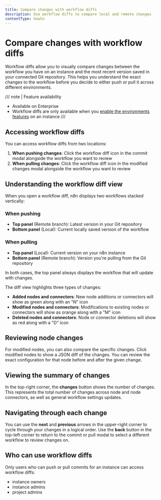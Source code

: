 ```yaml
---
title: Compare changes with workflow diffs
description: Use workflow diffs to compare local and remote changes 
contentType: howto
---
```


# Compare changes with workflow diffs

Workflow diffs allow you to visually compare changes between the workflow you have on an instance and the most recent version saved in your connected Git repository. This helps you understand the exact changes to the workflow before you decide to either push or pull it across different environments.

/// note | Feature availability
- Available on Enterprise
- Workflow diffs are only available when you [enable the environments features](/source-control-environments/setup.md) on an instance
///

## Accessing workflow diffs

You can access workflow diffs from two locations:

1. **When pushing changes**: Click the workflow diff icon in the commit modal alongside the workflow you want to review
2. **When pulling changes**: Click the workflow diff icon in the modified changes modal alongside the workflow you want to review

## Understanding the workflow diff view

When you open a workflow diff, n8n displays two workflows stacked vertically:

### When pushing

* **Top panel** (Remote branch): Latest version in your Git repository
* **Bottom panel** (Local): Current locally saved version of the workflow

### When pulling  

* **Top panel** (Local): Current version on your n8n instance
* **Bottom panel** (Remote branch): Version you're pulling from the Git repository

In both cases, the top panel always displays the workflow that will update with changes.

The diff view highlights three types of changes:

* **Added nodes and connectors**: New node additions or connectors will show as green along with an "N" icon
* **Modified nodes and connectors**: Modifications to existing nodes or connectors will show as orange along with a "M" icon
* **Deleted nodes and connectors**: Node or connector deletions will show as red along with a "D" icon 

## Reviewing node changes

For modified nodes, you can also compare the specific changes. Click modified nodes to show a JSON diff of the changes. You can review the exact configuration for that node before and after the given change.

## Viewing the summary of changes

In the top-right corner, the **changes** button shows the number of changes. This represents the total number of changes across node and node connectors, as well as general workflow settings updates.

## Navigating through each change

You can use the **next** and **previous** arrows in the upper-right corner to cycle through your changes in a logical order. Use the **back** button in the top-left corner to return to the commit or pull modal to select a different workflow to review changes on.

## Who can use workflow diffs

Only users who can push or pull commits for an instance can access workflow diffs:

* instance owners
* instance admins
* project admins
